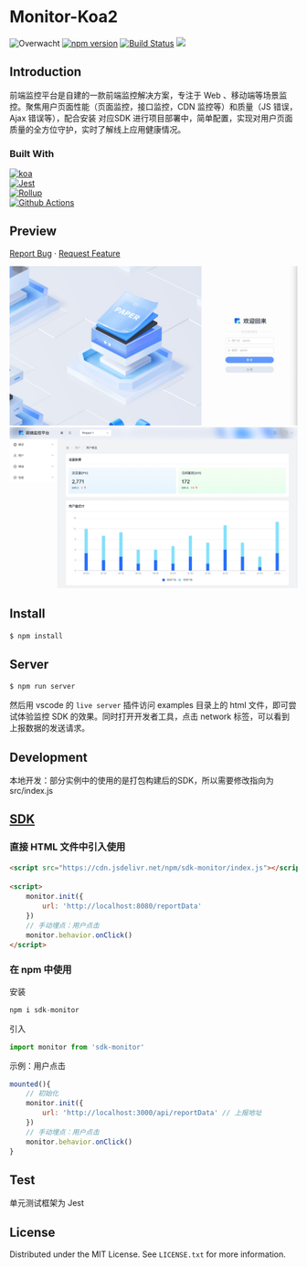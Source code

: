 # Monitor-Koa2

![Overwacht](https://img.shields.io/badge/ui--lib-Elemnt-FFC429.svg)
[![npm version](https://badge.fury.io/js/overwatch-ui.svg)](https://badge.fury.io/js/overwatch-ui)
[![Build Status](https://travis-ci.org/Haixiang6123/overwatch-ui.svg?branch=master)](https://travis-ci.org/Haixiang6123/overwatch-ui)
![](https://img.shields.io/npm/l/overwatch-ui.svg)
## Introduction

前端监控平台是自建的一款前端监控解决方案，专注于 Web 、移动端等场景监控。聚焦用户页面性能（页面监控，接口监控，CDN 监控等）和质量（JS 错误，Ajax 错误等），配合安装 对应SDK 进行项目部署中，简单配置，实现对用户页面质量的全方位守护，实时了解线上应用健康情况。

### Built With

[![koa][koa]][koa]<br/>
[![Jest][Jest]][Jest]<br/>
[![Rollup][Rollup]][Rollup]<br/>
[![Github Actions][GithubAction]][GithubAction]<br/>
## Preview


<a href="https://github.com/Xinjn/mall-platform/issues">Report Bug</a>
·
<a href="https://github.com/Xinjn/mall-platform/issues">Request Feature</a>

![img1](./public/images/img1.jpg)
![img2](./public/images/img2.jpg)

## Install
```bash
$ npm install 
```

## Server

```bash
$ npm run server
```

然后用 vscode 的 `live server` 插件访问 examples 目录上的 html 文件，即可尝试体验监控 SDK 的效果。同时打开开发者工具，点击 network 标签，可以看到上报数据的发送请求。

## Development

本地开发：部分实例中的使用的是打包构建后的SDK，所以需要修改指向为 src/index.js

## [SDK](https://github.com/Xinjn/monitorSDK)

### 直接 HTML 文件中引入使用

```html
<script src="https://cdn.jsdelivr.net/npm/sdk-monitor/index.js"></script>

<script>
    monitor.init({
        url: 'http://localhost:8080/reportData'
    })
    // 手动埋点：用户点击
    monitor.behavior.onClick()
</script>
```

### 在 npm 中使用

安装
```js
npm i sdk-monitor
```

引入
```js
import monitor from 'sdk-monitor'
```

示例：用户点击
```js
mounted(){
    // 初始化
    monitor.init({
        url: 'http://localhost:3000/api/reportData' // 上报地址
    })
    // 手动埋点：用户点击
    monitor.behavior.onClick()
}
```

## Test

单元测试框架为 Jest

## License

Distributed under the MIT License. See `LICENSE.txt` for more information.

[Vue.js]: https://img.shields.io/badge/Vue.js-35495E?style=for-the-badge&logo=vuedotjs&logoColor=4FC08D
[Vue-url]: https://vuejs.org/
[Vite]: https://img.shields.io/badge/Vite-35495E?style=for-the-badge&logo=Vite
[vite-url]: https://vitejs.dev/
[Element]: https://img.shields.io/badge/element-35495E?style=for-the-badge&logo=element
[GithubAction]: https://img.shields.io/badge/Github%20Action-35495E?style=for-the-badge&logo=GitHub+Actions
[koa]: https://img.shields.io/badge/koa-35495E?style=for-the-badge&logo=koa
[Rollup]: https://img.shields.io/badge/Rollup-35495E?style=for-the-badge&logo=Rollup.js
[Jest]:https://img.shields.io/badge/jest-35495E?style=for-the-badge&logo=jest